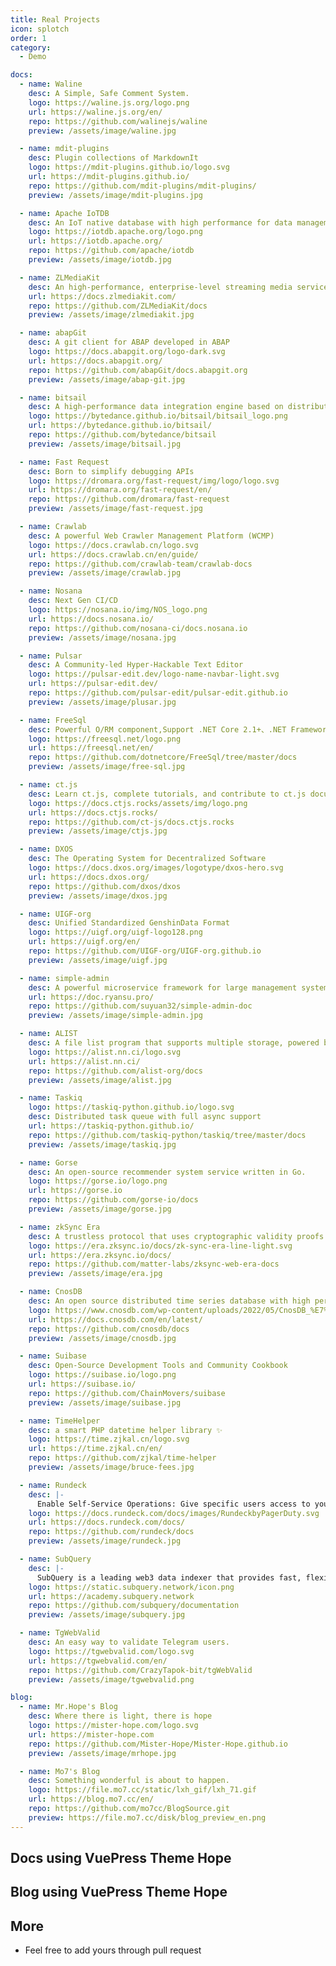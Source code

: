 ```yaml
---
title: Real Projects
icon: splotch
order: 1
category:
  - Demo

docs:
  - name: Waline
    desc: A Simple, Safe Comment System.
    logo: https://waline.js.org/logo.png
    url: https://waline.js.org/en/
    repo: https://github.com/walinejs/waline
    preview: /assets/image/waline.jpg

  - name: mdit-plugins
    desc: Plugin collections of MarkdownIt
    logo: https://mdit-plugins.github.io/logo.svg
    url: https://mdit-plugins.github.io/
    repo: https://github.com/mdit-plugins/mdit-plugins/
    preview: /assets/image/mdit-plugins.jpg

  - name: Apache IoTDB
    desc: An IoT native database with high performance for data management and analysis
    logo: https://iotdb.apache.org/logo.png
    url: https://iotdb.apache.org/
    repo: https://github.com/apache/iotdb
    preview: /assets/image/iotdb.jpg

  - name: ZLMediaKit
    desc: An high-performance, enterprise-level streaming media service framework based on C++11.
    url: https://docs.zlmediakit.com/
    repo: https://github.com/ZLMediaKit/docs
    preview: /assets/image/zlmediakit.jpg

  - name: abapGit
    desc: A git client for ABAP developed in ABAP
    logo: https://docs.abapgit.org/logo-dark.svg
    url: https://docs.abapgit.org/
    repo: https://github.com/abapGit/docs.abapgit.org
    preview: /assets/image/abap-git.jpg

  - name: bitsail
    desc: A high-performance data integration engine based on distributed architecture, supporting data synchronization between multiple heterogeneous data sources.
    logo: https://bytedance.github.io/bitsail/bitsail_logo.png
    url: https://bytedance.github.io/bitsail/
    repo: https://github.com/bytedance/bitsail
    preview: /assets/image/bitsail.jpg

  - name: Fast Request
    desc: Born to simplify debugging APIs
    logo: https://dromara.org/fast-request/img/logo/logo.svg
    url: https://dromara.org/fast-request/en/
    repo: https://github.com/dromara/fast-request
    preview: /assets/image/fast-request.jpg

  - name: Crawlab
    desc: A powerful Web Crawler Management Platform (WCMP)
    logo: https://docs.crawlab.cn/logo.svg
    url: https://docs.crawlab.cn/en/guide/
    repo: https://github.com/crawlab-team/crawlab-docs
    preview: /assets/image/crawlab.jpg

  - name: Nosana
    desc: Next Gen CI/CD
    logo: https://nosana.io/img/NOS_logo.png
    url: https://docs.nosana.io/
    repo: https://github.com/nosana-ci/docs.nosana.io
    preview: /assets/image/nosana.jpg

  - name: Pulsar
    desc: A Community-led Hyper-Hackable Text Editor
    logo: https://pulsar-edit.dev/logo-name-navbar-light.svg
    url: https://pulsar-edit.dev/
    repo: https://github.com/pulsar-edit/pulsar-edit.github.io
    preview: /assets/image/plusar.jpg

  - name: FreeSql
    desc: Powerful O/RM component,Support .NET Core 2.1+、.NET Framework 4.0+ and Xamarin✨
    logo: https://freesql.net/logo.png
    url: https://freesql.net/en/
    repo: https://github.com/dotnetcore/FreeSql/tree/master/docs
    preview: /assets/image/free-sql.jpg

  - name: ct.js
    desc: Learn ct.js, complete tutorials, and contribute to ct.js documentation
    logo: https://docs.ctjs.rocks/assets/img/logo.png
    url: https://docs.ctjs.rocks/
    repo: https://github.com/ct-js/docs.ctjs.rocks
    preview: /assets/image/ctjs.jpg

  - name: DXOS
    desc: The Operating System for Decentralized Software
    logo: https://docs.dxos.org/images/logotype/dxos-hero.svg
    url: https://docs.dxos.org/
    repo: https://github.com/dxos/dxos
    preview: /assets/image/dxos.jpg

  - name: UIGF-org
    desc: Unified Standardized GenshinData Format
    logo: https://uigf.org/uigf-logo128.png
    url: https://uigf.org/en/
    repo: https://github.com/UIGF-org/UIGF-org.github.io
    preview: /assets/image/uigf.jpg

  - name: simple-admin
    desc: A powerful microservice framework for large management system
    url: https://doc.ryansu.pro/
    repo: https://github.com/suyuan32/simple-admin-doc
    preview: /assets/image/simple-admin.jpg

  - name: ALIST
    desc: A file list program that supports multiple storage, powered by Gin and Solidjs.
    logo: https://alist.nn.ci/logo.svg
    url: https://alist.nn.ci/
    repo: https://github.com/alist-org/docs
    preview: /assets/image/alist.jpg

  - name: Taskiq
    logo: https://taskiq-python.github.io/logo.svg
    desc: Distributed task queue with full async support
    url: https://taskiq-python.github.io/
    repo: https://github.com/taskiq-python/taskiq/tree/master/docs
    preview: /assets/image/taskiq.jpg

  - name: Gorse
    desc: An open-source recommender system service written in Go.
    logo: https://gorse.io/logo.png
    url: https://gorse.io
    repo: https://github.com/gorse-io/docs
    preview: /assets/image/gorse.jpg

  - name: zkSync Era
    desc: A trustless protocol that uses cryptographic validity proofs to provide scalable and low-cost transactions on Ethereum
    logo: https://era.zksync.io/docs/zk-sync-era-line-light.svg
    url: https://era.zksync.io/docs/
    repo: https://github.com/matter-labs/zksync-web-era-docs
    preview: /assets/image/era.jpg

  - name: CnosDB
    desc: An open source distributed time series database with high performance, high compression rate and high ease of use
    logo: https://www.cnosdb.com/wp-content/uploads/2022/05/CnosDB_%E7%99%BD-300x108.png
    url: https://docs.cnosdb.com/en/latest/
    repo: https://github.com/cnosdb/docs
    preview: /assets/image/cnosdb.jpg

  - name: Suibase
    desc: Open-Source Development Tools and Community Cookbook
    logo: https://suibase.io/logo.png
    url: https://suibase.io/
    repo: https://github.com/ChainMovers/suibase
    preview: /assets/image/suibase.jpg

  - name: TimeHelper
    desc: a smart PHP datetime helper library ✨
    logo: https://time.zjkal.cn/logo.svg
    url: https://time.zjkal.cn/en/
    repo: https://github.com/zjkal/time-helper
    preview: /assets/image/bruce-fees.jpg

  - name: Rundeck
    desc: |-
      Enable Self-Service Operations: Give specific users access to your existing tools, services, and script
    logo: https://docs.rundeck.com/docs/images/RundeckbyPagerDuty.svg
    url: https://docs.rundeck.com/docs/
    repo: https://github.com/rundeck/docs
    preview: /assets/image/rundeck.jpg

  - name: SubQuery
    desc: |-
      SubQuery is a leading web3 data indexer that provides fast, flexible, and decentralised APIs for web3 projects
    logo: https://static.subquery.network/icon.png
    url: https://academy.subquery.network
    repo: https://github.com/subquery/documentation
    preview: /assets/image/subquery.jpg

  - name: TgWebValid
    desc: An easy way to validate Telegram users.
    logo: https://tgwebvalid.com/logo.svg
    url: https://tgwebvalid.com/en/
    repo: https://github.com/CrazyTapok-bit/tgWebValid
    preview: /assets/image/tgwebvalid.png

blog:
  - name: Mr.Hope's Blog
    desc: Where there is light, there is hope
    logo: https://mister-hope.com/logo.svg
    url: https://mister-hope.com
    repo: https://github.com/Mister-Hope/Mister-Hope.github.io
    preview: /assets/image/mrhope.jpg

  - name: Mo7's Blog
    desc: Something wonderful is about to happen.
    logo: https://file.mo7.cc/static/lxh_gif/lxh_71.gif
    url: https://blog.mo7.cc/en/
    repo: https://github.com/mo7cc/BlogSource.git
    preview: https://file.mo7.cc/disk/blog_preview_en.png
---
```


## Docs using VuePress Theme Hope

<SiteInfo
  v-for="item in $frontmatter.docs"
  :key="item.link"
  v-bind="item"
/>

## Blog using VuePress Theme Hope

<SiteInfo
  v-for="item in $frontmatter.blog"
  :key="item.link"
  v-bind="item"
/>

## More

- Feel free to add yours through pull request
